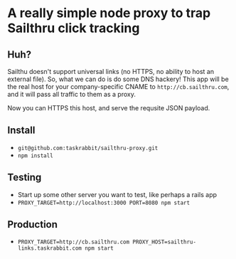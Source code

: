 # A really simple node proxy to trap Sailthru click tracking

## Huh?
Sailthu doesn't support universal links (no HTTPS, no ability to host an external file).  So, what we can do is do some DNS hackery!  This app will be the real host for your company-specific CNAME to `http://cb.sailthru.com`, and it will pass all traffic to them as a proxy.

Now you can HTTPS this host, and serve the requsite JSON payload.  

## Install
- `git@github.com:taskrabbit/sailthru-proxy.git`
- `npm install`

## Testing
- Start up some other server you want to test, like perhaps a rails app
- `PROXY_TARGET=http://localhost:3000 PORT=8080 npm start`

## Production
- `PROXY_TARGET=http://cb.sailthru.com PROXY_HOST=sailthru-links.taskrabbit.com npm start`